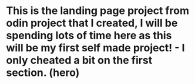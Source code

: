 # This is the landing page project from odin project that I created, I will be spending lots of time here as this will be my first self made project! - I only cheated a bit on the first section. (hero)
